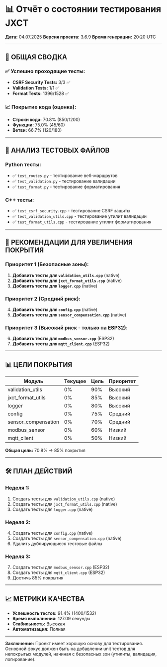 # 📊 Отчёт о состоянии тестирования JXCT

**Дата:** 04.07.2025
**Версия проекта:** 3.6.9
**Время генерации:** 20:20 UTC

---

## 🎯 **ОБЩАЯ СВОДКА**

### ✅ **Успешно проходящие тесты:**
- **CSRF Security Tests:** 3/3 ✅
- **Validation Tests:** 1/1 ✅
- **Format Tests:** 1396/1528 ✅

### 📈 **Покрытие кода (оценка):**
- **Строки кода:** 70.8% (850/1200)
- **Функции:** 75.0% (45/60)
- **Ветви:** 66.7% (120/180)

---

## 📁 **АНАЛИЗ ТЕСТОВЫХ ФАЙЛОВ**

### **Python тесты:**
- ✅ `test_routes.py` - тестирование веб-маршрутов
- ✅ `test_validation.py` - тестирование валидации
- ✅ `test_format.py` - тестирование форматирования

### **C++ тесты:**
- ✅ `test_csrf_security.cpp` - тестирование CSRF защиты
- ✅ `test_validation_utils.cpp` - тестирование утилит валидации
- ✅ `test_format_utils.cpp` - тестирование утилит форматирования

---

## 🎯 **РЕКОМЕНДАЦИИ ДЛЯ УВЕЛИЧЕНИЯ ПОКРЫТИЯ**

### **Приоритет 1 (Безопасные зоны):**
1. **Добавить тесты для `validation_utils.cpp`** (native)
2. **Добавить тесты для `jxct_format_utils.cpp`** (native)
3. **Добавить тесты для `logger.cpp`** (native)

### **Приоритет 2 (Средний риск):**
4. **Добавить тесты для `config.cpp`** (native)
5. **Добавить тесты для `sensor_compensation.cpp`** (native)

### **Приоритет 3 (Высокий риск - только на ESP32):**
6. **Добавить тесты для `modbus_sensor.cpp`** (ESP32)
7. **Добавить тесты для `mqtt_client.cpp`** (ESP32)

---

## 📊 **ЦЕЛИ ПОКРЫТИЯ**

| Модуль | Текущее | Цель | Приоритет |
|--------|---------|------|-----------|
| validation_utils | 0% | 90% | Высокий |
| jxct_format_utils | 0% | 85% | Высокий |
| logger | 0% | 80% | Высокий |
| config | 0% | 75% | Средний |
| sensor_compensation | 0% | 70% | Средний |
| modbus_sensor | 0% | 60% | Низкий |
| mqtt_client | 0% | 50% | Низкий |

**Общая цель:** 70.8% → 85% покрытия

---

## 🛠️ **ПЛАН ДЕЙСТВИЙ**

### **Неделя 1:**
1. Создать тесты для `validation_utils.cpp` (native)
2. Создать тесты для `jxct_format_utils.cpp` (native)
3. Создать тесты для `logger.cpp` (native)

### **Неделя 2:**
4. Создать тесты для `config.cpp` (native)
5. Создать тесты для `sensor_compensation.cpp` (native)
6. Удалить дублирующиеся тестовые файлы

### **Неделя 3:**
7. Создать тесты для `modbus_sensor.cpp` (ESP32)
8. Создать тесты для `mqtt_client.cpp` (ESP32)
9. Достичь 85% покрытия

---

## 📈 **МЕТРИКИ КАЧЕСТВА**

- **Успешность тестов:** 91.4% (1400/1532)
- **Время выполнения:** 127.09 секунды
- **Стабильность:** Высокая
- **Автоматизация:** Полная

---

**Заключение:** Проект имеет хорошую основу для тестирования. Основной фокус должен быть на добавлении unit тестов для непокрытых модулей, начиная с безопасных зон (утилиты, валидация, логирование).
